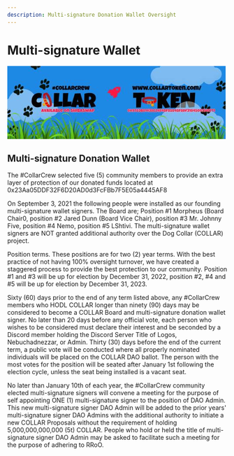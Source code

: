 ```yaml
---
description: Multi-signature Donation Wallet Oversight
---
```


# Multi-signature Wallet

![](../../.gitbook/assets/1080x360.jpg)

## Multi-signature Donation Wallet

The \#CollarCrew selected five \(5\) community members to provide an extra layer of protection of our donated funds located at 0x23Aa05DDF32F6D20AD0d3FcFBb7F5E05a4445AF8

On September 3, 2021 the following people were installed as our founding multi-signature wallet signers.  The Board are; Position \#1 Morpheus \(Board Chair0, position \#2 Jared Dunn \(Board Vice Chair\), position \#3 Mr. Johnny Five, position \#4 Nemo, position \#5 LShtivi.  The multi-signature wallet signers are NOT granted additional authority over the Dog Collar \(COLLAR\) project.

Position terms.  These positions are for two \(2\) year terms.  With the best practice of not having 100% oversight turnover, we have created a staggered process to provide the best protection to our community. Position \#1 and \#3 will be up for election by December 31, 2022, position \#2, \#4 and \#5 will be up for election by December 31, 2023.

Sixty \(60\) days prior to the end of any term listed above, any \#CollarCrew members who HODL COLLAR longer than ninety \(90\) days may be considered to become a COLLAR Board and multi-signature donation wallet signer.  No later than 20 days before any official vote, each person who wishes to be considered must declare their interest and be seconded by a Discord member holding the Discord Server Title of Logos, Nebuchadnezzar, or Admin.  Thirty \(30\) days before the end of the current term, a public vote will be conducted where all properly nominated individuals will be placed on the COLLAR DAO ballot.  The person with the most votes for the position will be seated after January 1st following the election cycle, unless the seat being installed is a vacant seat.

No later than January 10th of each year, the \#CollarCrew community elected multi-signature signers will convene a meeting for the purpose of self appointing ONE \(1\) multi-signature signer to the position of DAO Admin.  This new multi-signature signer DAO Admin will be added to the prior years' multi-signature signer DAO Admins with the additional authority to initiate a new COLLAR Proposals without the requirement of holding 5,000,000,000,000 \(5t\) COLLAR.   People who hold or held the title of multi-signature signer DAO Admin may be asked to facilitate such a meeting for the purpose of adhering to RRoO.

